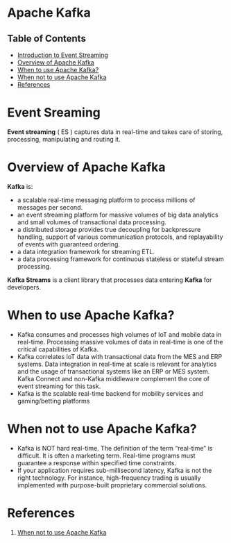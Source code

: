 # Apache Kafka

## Table of Contents
- [Introduction to Event Streaming](#Event-Sreaming)
- [Overview of Apache Kafka](#Overview-of-Apache-Kafka)
- [When to use Apache Kafka?](#When-to-use-Apache-Kafka?)
- [When not to use Apache Kafka](#When-not-to-use-Apache-Kafka?)
- [References](#References)

# Event Sreaming
__Event streaming__ ( ES ) captures data in real-time and takes care of storing, processing, manipulating and routing it. 
# Overview of Apache Kafka
__Kafka__ is:
* a scalable real-time messaging platform to process millions of messages per second.
* an event streaming platform for massive volumes of big data analytics and small volumes of transactional data processing.
* a distributed storage provides true decoupling for backpressure handling, support of various communication protocols, and replayability of events with guaranteed ordering.
* a data integration framework for streaming ETL.
* a data processing framework for continuous stateless or stateful stream processing.

__Kafka Streams__ is a client library that processes data entering __Kafka__ for developers.

# When to use Apache Kafka?
* Kafka consumes and processes high volumes of IoT and mobile data in real-time. Processing massive volumes of data in real-time is one of the critical capabilities of Kafka.
* Kafka correlates IoT data with transactional data from the MES and ERP systems. Data integration in real-time at scale is relevant for analytics and the usage of transactional systems like an ERP or MES system. Kafka Connect and non-Kafka middleware complement the core of event streaming for this task.
* Kafka is the scalable real-time backend for mobility services and gaming/betting platforms

# When not to use Apache Kafka?
* Kafka is NOT hard real-time. The definition of the term “real-time” is difficult. It is often a marketing term. Real-time programs must guarantee a response within specified time constraints.
* If your application requires sub-millisecond latency, Kafka is not the right technology. For instance, high-frequency trading is usually implemented with purpose-built proprietary commercial solutions.

# References
1. [When not to use Apache Kafka](https://kai-waehner.medium.com/when-not-to-use-apache-kafka-a35345226a9f)